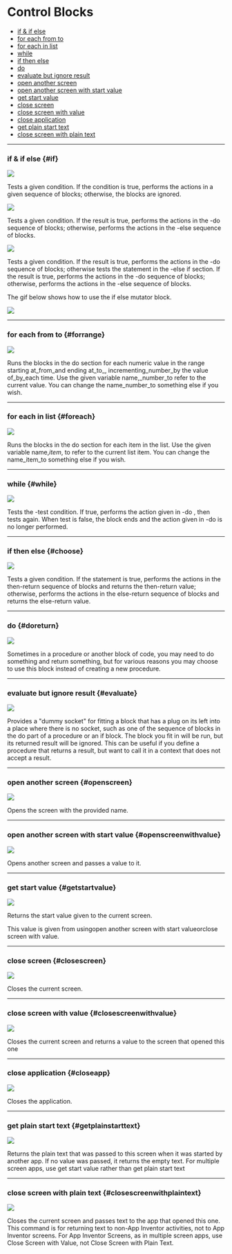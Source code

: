 # Control Blocks

* [if & if else](#if)
* [for each from to](#forrange)
* [for each in list](#foreach)
* [while](#while)
* [if then else](#choose)
* [do](#doreturn)
* [evaluate but ignore result](#evaluate)
* [open another screen](#openscreen)
* [open another screen with start value](#openscreenwithvalue)
* [get start value](#getstartvalue)
* [close screen](#closescreen)
* [close screen with value](#closescreenwithvalue)
* [close application](#closeapp)
* [get plain start text](#getplainstarttext)
* [close screen with plain text](#closescreenwithplaintext)

---

### if & if else {#if}

![](/assets/control/if.png)

Tests a given condition. If the condition is true, performs the actions in a given sequence of blocks; otherwise, the blocks are ignored.

![](/assets/control/ifelse.png)

Tests a given condition. If the result is true, performs the actions in the -do sequence of blocks; otherwise, performs the actions in the -else sequence of blocks.

![](/assets/control/ifelseif.png)

Tests a given condition. If the result is true, performs the actions in the -do sequence of blocks; otherwise tests the statement in the -else if section. If the result is true, performs the actions in the -do sequence of blocks; otherwise, performs the actions in the -else sequence of blocks.

The gif below shows how to use the if else mutator block.

![](/assets/control/if.gif)

---

### for each from to {#forrange}

![](/assets/control/forrange.png)

Runs the blocks in the do section for each numeric value in the range starting at_from\_and ending at\_to_, incrementing\_number\_by the value of\_by\_each time. Use the given variable name,\_number\_to refer to the current value. You can change the name\_number\_to something else if you wish.

---

### for each in list {#foreach}

![](/assets/control/foreach.png)

Runs the blocks in the do section for each item in the list. Use the given variable name,_item_, to refer to the current list item. You can change the name\_item\_to something else if you wish.

---

### while {#while}

![](/assets/control/while.png)

Tests the -test condition. If true, performs the action given in -do , then tests again. When test is false, the block ends and the action given in -do is no longer performed.

---

### if then else {#choose}

![](/assets/control/choose.png)

Tests a given condition. If the statement is true, performs the actions in the then-return sequence of blocks and returns the then-return value; otherwise, performs the actions in the else-return sequence of blocks and returns the else-return value.

---

### do {#doreturn}

![](/assets/control/doreturn.png)

Sometimes in a procedure or another block of code, you may need to do something and return something, but for various reasons you may choose to use this block instead of creating a new procedure.

---

### evaluate but ignore result {#evaluate}

![](/assets/control/evaluate.png)

Provides a "dummy socket" for fitting a block that has a plug on its left into a place where there is no socket, such as one of the sequence of blocks in the do part of a procedure or an if block. The block you fit in will be run, but its returned result will be ignored. This can be useful if you define a procedure that returns a result, but want to call it in a context that does not accept a result.

---

### open another screen {#openscreen}

![](/assets/control/openscreen.png)

Opens the screen with the provided name.

---

### open another screen with start value {#openscreenwithvalue}

![](/assets/control/openscreenwithvalue.png)

Opens another screen and passes a value to it.

---

### get start value {#getstartvalue}

![](/assets/control/getstartvalue.png)

Returns the start value given to the current screen.

This value is given from usingopen another screen with start valueorclose screen with value.

---

### close screen {#closescreen}

![](/assets/control/closescreen.png)

Closes the current screen.

---

### close screen with value {#closescreenwithvalue}

![](/assets/control/closescreenwithvalue.png)

Closes the current screen and returns a value to the screen that opened this one

---

### close application {#closeapp}

![](/assets/control/closeapp.png)

Closes the application.

---

### get plain start text {#getplainstarttext}

![](/assets/control/getplainstarttext.png)

Returns the plain text that was passed to this screen when it was started by another app. If no value was passed, it returns the empty text. For multiple screen apps, use get start value rather than get plain start text

---

### close screen with plain text {#closescreenwithplaintext}

![](/assets/control/closescreenwithplaintext.png)

Closes the current screen and passes text to the app that opened this one. This command is for returning text to non-App Inventor activities, not to App Inventor screens. For App Inventor Screens, as in multiple screen apps, use Close Screen with Value, not Close Screen with Plain Text.

